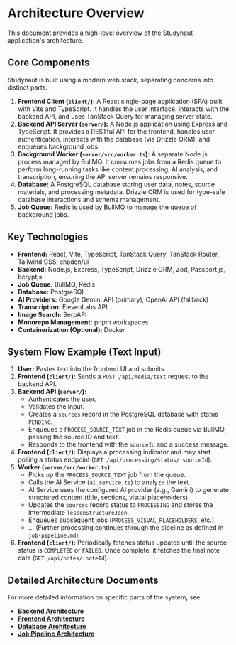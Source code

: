 # Architecture Overview

This document provides a high-level overview of the Studynaut application's architecture.

## Core Components

Studynaut is built using a modern web stack, separating concerns into distinct parts:

1.  **Frontend Client (`client/`):** A React single-page application (SPA) built with Vite and TypeScript. It handles the user interface, interacts with the backend API, and uses TanStack Query for managing server state.
2.  **Backend API Server (`server/`):** A Node.js application using Express and TypeScript. It provides a RESTful API for the frontend, handles user authentication, interacts with the database (via Drizzle ORM), and enqueues background jobs.
3.  **Background Worker (`server/src/worker.ts`):** A separate Node.js process managed by BullMQ. It consumes jobs from a Redis queue to perform long-running tasks like content processing, AI analysis, and transcription, ensuring the API server remains responsive.
4.  **Database:** A PostgreSQL database storing user data, notes, source materials, and processing metadata. Drizzle ORM is used for type-safe database interactions and schema management.
5.  **Job Queue:** Redis is used by BullMQ to manage the queue of background jobs.

## Key Technologies

*   **Frontend:** React, Vite, TypeScript, TanStack Query, TanStack Router, Tailwind CSS, shadcn/ui
*   **Backend:** Node.js, Express, TypeScript, Drizzle ORM, Zod, Passport.js, bcryptjs
*   **Job Queue:** BullMQ, Redis
*   **Database:** PostgreSQL
*   **AI Providers:** Google Gemini API (primary), OpenAI API (fallback)
*   **Transcription:** ElevenLabs API
*   **Image Search:** SerpAPI
*   **Monorepo Management:** pnpm workspaces
*   **Containerization (Optional):** Docker

## System Flow Example (Text Input)

1.  **User:** Pastes text into the frontend UI and submits.
2.  **Frontend (`client/`):** Sends a `POST /api/media/text` request to the backend API.
3.  **Backend API (`server/`):**
    *   Authenticates the user.
    *   Validates the input.
    *   Creates a `sources` record in the PostgreSQL database with status `PENDING`.
    *   Enqueues a `PROCESS_SOURCE_TEXT` job in the Redis queue via BullMQ, passing the source ID and text.
    *   Responds to the frontend with the `sourceId` and a success message.
4.  **Frontend (`client/`):** Displays a processing indicator and may start polling a status endpoint (`GET /api/processing/status/:sourceId`).
5.  **Worker (`server/src/worker.ts`):**
    *   Picks up the `PROCESS_SOURCE_TEXT` job from the queue.
    *   Calls the AI Service (`ai.service.ts`) to analyze the text.
    *   AI Service uses the configured AI provider (e.g., Gemini) to generate structured content (title, sections, visual placeholders).
    *   Updates the `sources` record status to `PROCESSING` and stores the intermediate `lessonStructureJson`.
    *   Enqueues subsequent jobs (`PROCESS_VISUAL_PLACEHOLDERS`, etc.).
    *   ... (Further processing continues through the pipeline as defined in `job-pipeline.md`)
6.  **Frontend (`client/`):** Periodically fetches status updates until the source status is `COMPLETED` or `FAILED`. Once complete, it fetches the final note data (`GET /api/notes/:noteId`).

## Detailed Architecture Documents

For more detailed information on specific parts of the system, see:

*   **[Backend Architecture](./backend.md)**
*   **[Frontend Architecture](./frontend.md)**
*   **[Database Architecture](./database.md)**
*   **[Job Pipeline Architecture](./job_pipeline.md)** 